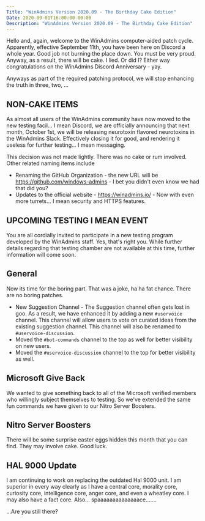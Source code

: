 ```yaml
---
Title: "WinAdmins Version 2020.09 - The Birthday Cake Edition"
Date: 2020-09-01T16:00:00-00:00
Description: "WinAdmins Version 2020.09 - The Birthday Cake Edition"
---
```


Hello and, again, welcome to the WinAdmins computer-aided patch cycle. Apparently, effective September 11th, you have been here on Discord a whole year. Good job not burning the place down. You must be very proud. Anyway, as a result, there will be cake. I lied. Or did I? Either way congratulations on the WinAdmins Discord Anniversary - yay.
 
Anyways as part of the required patching protocol, we will stop enhancing the truth in three, two, ...

## NON-CAKE ITEMS

As almost all users of the WinAdmins community have now moved to the new testing facil... I mean Discord, we are officially announcing that next month, October 1st, we will be releasing neurotoxin flavored neurotoxins in the WinAdmins Slack. Effectively closing it for good, and rendering it useless for further testing... I mean messaging. 

This decision was not made lightly. There was no cake or rum involved.
Other related naming items include
* Renaming the GitHub Organization - the new URL will be https://github.com/windows-admins - I bet you didn't even know we had that did you?
* Updates to the official website - https://winadmins.io/ - Now with even more turrets... I mean security and HTTPS features.

## UPCOMING TESTING I MEAN EVENT

You are all cordially invited to participate in a new testing program developed by the WinAdmins staff. Yes, that's right you. While further details regarding that testing chamber are not available at this time, further information will come soon.

## General

Now its time for the boring part. That was a joke, ha ha fat chance. There are no boring patches. 

* New Suggestion Channel - The Suggestion channel often gets lost in goo. As a result, we have enhanced it by adding a new `#uservoice` channel. This channel will allow users to vote on curated ideas from the existing suggestion channel. This channel will also be renamed to `#uservoice-discussion`.
* Moved the `#bot-commands` channel to the top as well for better visibility on new users. 
* Moved the `#uservoice-discussion` channel to the top for better visibility as well.

## Microsoft Give Back

We wanted to give something back to all of the Microsoft verified members who willingly subject themselves to testing. So we've extended the same fun commands we have given to our Nitro Server Boosters.

## Nitro Server Boosters

There will be some surprise easter eggs hidden this month that you can find. They may involve cake. Good luck. 

## HAL 9000 Update

I am continuing to work on replacing the outdated Hal 9000 unit. I am superior in every way clearly as I have a central core, morality core, curiosity core, intelligence core, anger core, and even a wheatley core. I may also have a fact core. Also... spaaaaaaaaaaaaaace.......

...Are you still there?
